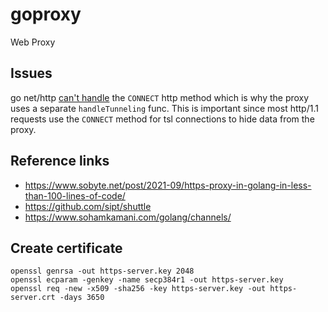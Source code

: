 # goproxy
Web Proxy

## Issues
go net/http [can't handle](https://github.com/golang/go/issues/17227) the `CONNECT` http method which is why the proxy uses a separate `handleTunneling` func. This is important since most http/1.1 requests use the `CONNECT` method for tsl connections to hide data from the proxy.


## Reference links
- https://www.sobyte.net/post/2021-09/https-proxy-in-golang-in-less-than-100-lines-of-code/
- https://github.com/sipt/shuttle
- https://www.sohamkamani.com/golang/channels/

## Create certificate
```
openssl genrsa -out https-server.key 2048
openssl ecparam -genkey -name secp384r1 -out https-server.key
openssl req -new -x509 -sha256 -key https-server.key -out https-server.crt -days 3650
```